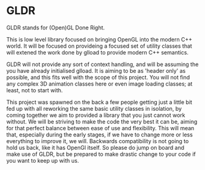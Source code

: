 GLDR
====

GLDR stands for (Open)GL Done Right.

This is low level library focused on bringing OpenGL into the modern C++ world. It will be focused on provideing a focused set of utility classes that will extened the work done by glload to provide modern C++ semantics.

GLDR will not provide any sort of context handling, and will be assuming the you have already initialised glload. It is aiming to be as 'header only' as possible, and this fits well with the scope of this project. You will not find any complex 3D animation classes here or even image loading classes; at least, not to start with.

This project was spawned on the back a few people getting just a little bit fed up with all reworking the same basic utility classes in isolation, by coming together we aim to provided a library that you just cannot work without. We will be striving to make the code the very best it can be, aiming for that perfect balance between ease of use and flexibility. This will mean that, especially during the early stages, if we have to change more or less everything to improve it, we will. Backwards compatibility is not going to hold us back, like it has OpenGl itself. So please do jump on board and make use of GLDR, but be prepared to make drastic change to your code if you want to keep up with us.
